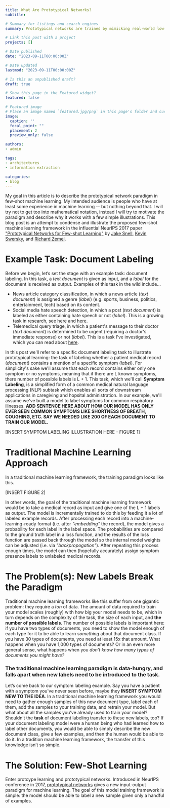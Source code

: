```yaml
---
title: What Are Prototypical Networks?
subtitle:

# Summary for listings and search engines
summary: Prototypical networks are trained by mimicking real-world low-resource scenarios to enable few-shot machine learning.

# Link this post with a project
projects: []

# Date published
date: "2023-09-11T00:00:00Z"

# Date updated
lastmod: "2023-09-11T00:00:00Z"

# Is this an unpublished draft?
draft: true

# Show this page in the Featured widget?
featured: false

# Featured image
# Place an image named `featured.jpg/png` in this page's folder and customize its options here.
image:
  caption: ''
  focal_point: ""
  placement: 2
  preview_only: false

authors:
- admin

tags:
- architectures
- information extraction

categories:
- blog
---
```


My goal in this article is to describe the prototypical network paradigm in few-shot machine learning. My intended audience is people who have at least some experience in machine learning -- but nothing beyond that. I will try not to get too into mathematical notation, instead I will try to motivate the paradigm and describe why it works with a few simple illustrations. This blog post is an attempt to condense and illustrate the proposed few-shot machine learning framework in the influential NeurIPS 2017 paper ["Prototypical Networks for Few-shot Learning"](https://proceedings.neurips.cc/paper_files/paper/2017/file/cb8da6767461f2812ae4290eac7cbc42-Paper.pdf) by [Jake Snell](https://www.jakesnell.com/), [Kevin Swersky](https://research.google/people/105739/), and [Richard Zemel](http://www.cs.columbia.edu/~zemel/).

# Example Task: Document Labeling

Before we begin, let’s set the stage with an example task: document labeling. In this task, a *text document* is given as input, and a *label* for the document is received as output. Examples of this task in the wild include... 

* News article category classification, in which a news article (*text document*) is assigned a genre (*label*) (e.g. sports, business, politics, entertainment, tech) based on its content.
* Social media hate speech detection, in which a post (*text document*) is labeled as either containing hate speech or not (*label*). This is a growing task in research, see [here](https://aclanthology.org/S19-2007/) and [here](https://arxiv.org/pdf/1903.08983.pdf).
* Telemedical query triage, in which a patient's message to their doctor (*text document*) is determined to be urgent (requiring a doctor's immediate response) or not (*label*). This is a task I've investigated, which you can read about [here](https://medinform.jmir.org/2022/9/e37770).

In this post we'll refer to a specific document labeling task to illustrate prototypical learning: the task of labeling whether a patient medical record (*document*) contains a mention of a specific symptom (*label*). For simplicity's sake we'll assume that each record contains either only one symptom or no symptoms, meaning that if there are L known symptoms, there number of possible labels is L + 1. This task, which we'll call **Symptom Labeling**, is a simplified form of a common medical natural language processing (NLP) subtask which enables all sorts of downstream applications in caregiving and hopsital administration. In our example, we'll assume we've built a model to label symptoms for common respiratory illnesses. **ADD SENTENCE HERE ABOUT HOW OUR MODEL HAS ONLY EVER SEEN COMMON SYMPTOMS LIKE SHORTNESS OF BREATH, COUGHING, ETC. SAY WE NEEDED LIKE 200 OF EACH DOCUMENT TO TRAIN OUR MODEL.** 

[INSERT SYMPTOM LABELING ILLUSTRATION HERE - FIGURE 1]

# Traditional Machine Learning Approach

In a traditional machine learning framework, the training paradigm looks like this.

[INSERT FIGURE 2]

In other words, the goal of the traditional machine learning framework would be to take a medical record as input and give one of the L + 1 labels as output. The model is incrementally trained to do this by feeding it a lot of labeled example records. After processing each record into a machine-learning-ready format (i.e. after *"embedding"* the record), the model gives a probability for each label in the label space. The probabilities are compared to the ground truth label in a loss function, and the results of the loss function are passed back through the model so the internal model weights can be adjusted (i.e. via *"backpropogation"*). After repeating this process enough times, the model can then (hopefully accurately) assign symptom presence labels to unlabeled medical records.

# The Problem(s): New Labels Break the Paradigm

Traditional machine learning frameworks like this suffer from one gigantic problem: they require a *ton* of data. The amount of data required to train your model scales (roughly) with how big your model needs to be, which in turn depends on the complexity of the task, the size of each input, and **the number of possible labels**. The number of possible labels is important here: if you have two types of documents, you need to show the model enough of each type for it to be able to learn *something* about that document class. If you have 30 types of documents, you need at least 15x that amount. What happens when you have 1,000 types of documents? Or in an even more general sense, what happens when you *don’t know how many types of documents you might have?*

### The traditional machine learning paradigm is data-hungry, and falls apart when new labels need to be introduced to the task.

Let’s come back to our symptom labeling example. Say you have a patient with a symptom you've never seen before, maybe they **INSERT SYMPTOM NEW TO THE IDEA**. In a traditional machine learning framework you would need to gather enough samples of this new document type, label each of them, add the samples to your training data, and retrain your model. But what about all the samples you’ve already used to train your model? Shouldn’t the **task** of document labeling transfer to these new labels, too? If your document labeling model were a human being who had learned how to label other documents, you would be able to simply describe the new document class, give a few examples, and then the human would be able to do it. In a tradition machine learning framework, the transfer of this knowledge isn’t so simple.

# The Solution: Few-Shot Learning

Enter protoype learning and prototypical networks. Introduced in NeurIPS conference in 2017, [prototypical networks](https://proceedings.neurips.cc/paper_files/paper/2017/file/cb8da6767461f2812ae4290eac7cbc42-Paper.pdf) gives a new input-output paradigm for machine learning. The goal of this model training framework is simple: the model should be able to label a new sample given only a handful of examples.


